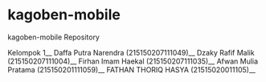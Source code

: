 # kagoben-mobile
kagoben-mobile Repository

Kelompok 1__
Daffa Putra Narendra (215150207111049)__
Dzaky Rafif Malik (215150207111004)__
Firhan Imam Haekal (215150207111035)__
Afwan Mulia Pratama (215150201111059)__
FATHAN THORIQ HASYA (21515020011105)__
